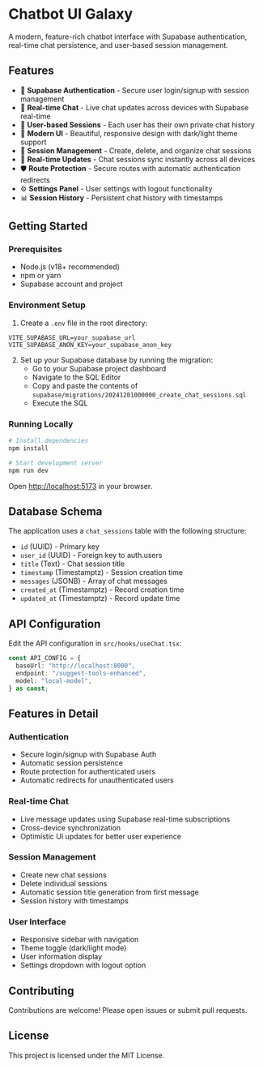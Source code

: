 # Chatbot UI Galaxy

A modern, feature-rich chatbot interface with Supabase authentication, real-time chat persistence, and user-based session management.

## Features

- 🔐 **Supabase Authentication** - Secure user login/signup with session management
- 💬 **Real-time Chat** - Live chat updates across devices with Supabase real-time
- 📱 **User-based Sessions** - Each user has their own private chat history
- 🎨 **Modern UI** - Beautiful, responsive design with dark/light theme support
- 📝 **Session Management** - Create, delete, and organize chat sessions
- 🔄 **Real-time Updates** - Chat sessions sync instantly across all devices
- 🛡️ **Route Protection** - Secure routes with automatic authentication redirects
- ⚙️ **Settings Panel** - User settings with logout functionality
- 📊 **Session History** - Persistent chat history with timestamps

## Getting Started

### Prerequisites

- Node.js (v18+ recommended)
- npm or yarn
- Supabase account and project

### Environment Setup

1. Create a `.env` file in the root directory:
```env
VITE_SUPABASE_URL=your_supabase_url
VITE_SUPABASE_ANON_KEY=your_supabase_anon_key
```

2. Set up your Supabase database by running the migration:
   - Go to your Supabase project dashboard
   - Navigate to the SQL Editor
   - Copy and paste the contents of `supabase/migrations/20241201000000_create_chat_sessions.sql`
   - Execute the SQL

### Running Locally

```bash
# Install dependencies
npm install

# Start development server
npm run dev
```

Open [http://localhost:5173](http://localhost:5173) in your browser.

## Database Schema

The application uses a `chat_sessions` table with the following structure:

- `id` (UUID) - Primary key
- `user_id` (UUID) - Foreign key to auth.users
- `title` (Text) - Chat session title
- `timestamp` (Timestamptz) - Session creation time
- `messages` (JSONB) - Array of chat messages
- `created_at` (Timestamptz) - Record creation time
- `updated_at` (Timestamptz) - Record update time

## API Configuration

Edit the API configuration in `src/hooks/useChat.tsx`:

```typescript
const API_CONFIG = {
  baseUrl: "http://localhost:8000",
  endpoint: "/suggest-tools-enhanced",
  model: "local-model",
} as const;
```

## Features in Detail

### Authentication
- Secure login/signup with Supabase Auth
- Automatic session persistence
- Route protection for authenticated users
- Automatic redirects for unauthenticated users

### Real-time Chat
- Live message updates using Supabase real-time subscriptions
- Cross-device synchronization
- Optimistic UI updates for better user experience

### Session Management
- Create new chat sessions
- Delete individual sessions
- Automatic session title generation from first message
- Session history with timestamps

### User Interface
- Responsive sidebar with navigation
- Theme toggle (dark/light mode)
- User information display
- Settings dropdown with logout option

## Contributing

Contributions are welcome! Please open issues or submit pull requests.

## License

This project is licensed under the MIT License.